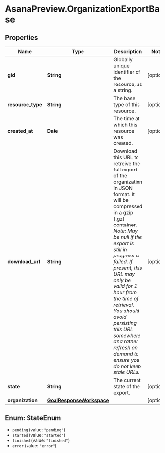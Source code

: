 # AsanaPreview.OrganizationExportBase

## Properties
Name | Type | Description | Notes
------------ | ------------- | ------------- | -------------
**gid** | **String** | Globally unique identifier of the resource, as a string. | [optional] 
**resource_type** | **String** | The base type of this resource. | [optional] 
**created_at** | **Date** | The time at which this resource was created. | [optional] 
**download_url** | **String** | Download this URL to retreive the full export of the organization in JSON format. It will be compressed in a gzip (.gz) container.  *Note: May be null if the export is still in progress or failed.  If present, this URL may only be valid for 1 hour from the time of retrieval. You should avoid persisting this URL somewhere and rather refresh on demand to ensure you do not keep stale URLs.* | [optional] 
**state** | **String** | The current state of the export. | [optional] 
**organization** | [**GoalResponseWorkspace**](GoalResponseWorkspace.md) |  | [optional] 

<a name="StateEnum"></a>
## Enum: StateEnum

* `pending` (value: `"pending"`)
* `started` (value: `"started"`)
* `finished` (value: `"finished"`)
* `error` (value: `"error"`)


